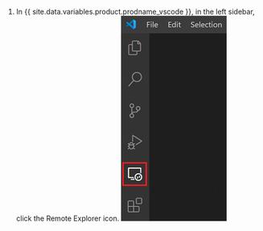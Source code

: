 1. In {{ site.data.variables.product.prodname_vscode }}, in the left sidebar, click the Remote Explorer icon.
 ![The Remote Explorer icon in {{ site.data.variables.product.prodname_vscode }}](/assets/images/help/codespaces/click-remote-explorer-icon-vscode.png)